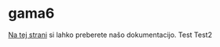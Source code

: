 # gama6

[Na tej strani](https://gama6-organization.gitbook.io/product-docs/) si lahko preberete našo dokumentacijo.
Test
Test2
